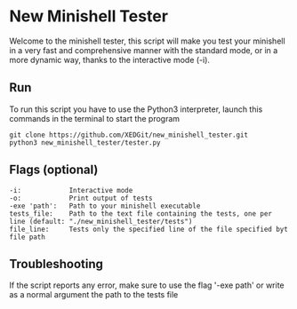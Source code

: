 # New Minishell Tester
Welcome to the minishell tester, this script will make you test your minishell in a very fast and comprehensive manner with the standard mode, or in a more dynamic way, thanks to the interactive mode (-i).

## Run
To run this script you have to use the Python3 interpreter, launch this commands in the terminal to start the program

    git clone https://github.com/XEDGit/new_minishell_tester.git
    python3 new_minishell_tester/tester.py

## Flags (optional)
    -i:            Interactive mode
    -o:            Print output of tests
    -exe 'path':   Path to your minishell executable
    tests_file:    Path to the text file containing the tests, one per line (default: "./new_minishell_tester/tests")
    file_line:     Tests only the specified line of the file specified byt file path

## Troubleshooting
If the script reports any error, make sure to use the flag '-exe path' or write as a normal argument the path to the tests file
